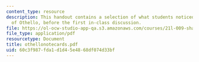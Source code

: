 ```yaml
---
content_type: resource
description: This handout contains a selection of what students noticed in their reading
  of Othello, before the first in-class discussion.
file: https://ol-ocw-studio-app-qa.s3.amazonaws.com/courses/21l-009-shakespeare-spring-2004/60c3f987fda1d1d45e4868df074d33bf_othellonotecards.pdf
file_type: application/pdf
resourcetype: Document
title: othellonotecards.pdf
uid: 60c3f987-fda1-d1d4-5e48-68df074d33bf
---
```

